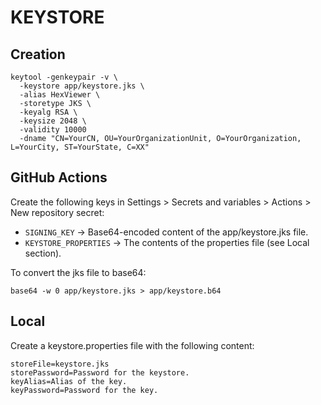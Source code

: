 # KEYSTORE

## Creation

```
keytool -genkeypair -v \
  -keystore app/keystore.jks \
  -alias HexViewer \
  -storetype JKS \
  -keyalg RSA \
  -keysize 2048 \
  -validity 10000
  -dname "CN=YourCN, OU=YourOrganizationUnit, O=YourOrganization, L=YourCity, ST=YourState, C=XX"
```

## GitHub Actions

Create the following keys in Settings > Secrets and variables > Actions > New repository secret:
* `SIGNING_KEY` -> Base64-encoded content of the app/keystore.jks file.
* `KEYSTORE_PROPERTIES` -> The contents of the properties file (see Local section).

To convert the jks file to base64:

```base64 -w 0 app/keystore.jks > app/keystore.b64```

## Local

Create a keystore.properties file with the following content:
```
storeFile=keystore.jks
storePassword=Password for the keystore.
keyAlias=Alias of the key.
keyPassword=Password for the key.
```
